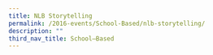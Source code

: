 ```yaml
---
title: NLB Storytelling
permalink: /2016-events/School-Based/nlb-storytelling/
description: ""
third_nav_title: School–Based
---
```

